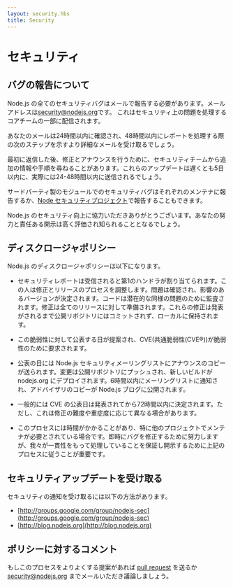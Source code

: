 ```yaml
---
layout: security.hbs
title: Security
---
```

<!--
# Security
-->

# セキュリティ

<!--
## Reporting a Bug
-->

## バグの報告について

<!--
All security bugs in Node.js are taken seriously and should be reported by emailing [security@nodejs.org](mailto:security@nodejs.org).
This will be delivered to a subset of the core team who handle security issues.
-->

Node.js の全てのセキュリティバグはメールで報告する必要があります。メールアドレスは[security@nodejs.org](mailto:security@nodejs.org)です。
これはセキュリティ上の問題を処理するコアチームの一部に配信されます。

<!--
Your email will be acknowledged within 24 hours, and you’ll receive a more detailed response to your email within 48
hours indicating the next steps in handling your report.
-->

あなたのメールは24時間以内に確認され、48時間以内にレポートを処理する際の次のステップを示すより詳細なメールを受け取るでしょう。

<!--
After the initial reply to your report, the security team will endeavor to keep you informed of the progress being made
towards a fix and full announcement, and may ask for additional information or guidance surrounding the reported issue.
These updates will be sent at least every five days, in practice, this is more likely to be every 24-48 hours.
-->

最初に返信した後、修正とアナウンスを行うために、セキュリティチームから追加の情報や手順を尋ねることがあります。これらのアップデートは遅くとも5日以内に、実際には24-48時間以内に送信されるでしょう。

<!--
Security bugs in third party modules should be reported to their respective maintainers and can also be coordinated
through the [Node Security Project](https://nodesecurity.io).
-->

サードパーティ製のモジュールでのセキュリティバグはそれぞれのメンテナに報告するか、[Node セキュリティプロジェクト](https://nodesecurity.io)で報告することもできます。

<!--
Thank you for improving the security of Node.js. Your efforts and responsible disclosure are greatly appreciated and
will be acknowledged.
-->

Node.js のセキュリティ向上に協力いただきありがとうございます。あなたの努力と責任ある開示は高く評価され知られることとなるでしょう。

<!--
## Disclosure Policy
-->

## ディスクロージャポリシー

<!--
Here is the security disclosure policy for Node.js
-->

Node.js のディスクロージャポリシーは以下になります。

<!--
- The security report is received and is assigned a primary handler. This person will coordinate the fix and release
process. The problem is confirmed and a list of all affected versions is determined. Code is audited to find any
potential similar problems. Fixes are prepared for all releases which are still under maintenance. These fixes are not
committed to the public repository but rather held locally pending the announcement.
-->

- セキュリティレポートは受信されると第1のハンドラが割り当てられます。この人は修正とリリースのプロセスを調整します。問題は確認され、影響のあるバージョンが決定されます。コードは潜在的な同様の問題のために監査されます。修正は全てのリリースに対して準備されます。これらの修正は発表がされるまで公開リポジトリにはコミットされず、ローカルに保持されます。

<!--
- A suggested embargo date for this vulnerability is chosen and a CVE (Common Vulnerabilities and  Exposures (CVE®))
is requested for the vulnerability.
-->

- この脆弱性に対して公表する日が提案され、CVE(共通脆弱性(CVE®))が脆弱性のために要求されます。

<!--
- On the embargo date, the Node.js security mailing list is sent a copy of the announcement. The changes are pushed to
the public repository and new builds are deployed to nodejs.org. Within 6 hours of the mailing list being notified, a
copy of the advisory will be published on the Node.js blog.
-->

- 公表の日には Node.js セキュリティメーリングリストにアナウンスのコピーが送られます。変更は公開リポジトリにプッシュされ、新しいビルドが nodejs.org にデプロイされます。6時間以内にメーリングリストに通知され、アドバイザリのコピーが Node.js ブログに公開されます。

<!--
- Typically the embargo date will be set 72 hours from the time the CVE is issued. However, this may vary depending on
the severity of the bug or difficulty in applying a fix.
-->

- 一般的には CVE の公表日は発表されてから72時間以内に決定されます。ただし、これは修正の難度や重症度に応じて異なる場合があります。

<!--
- This process can take some time, especially when coordination is required with maintainers of other projects. Every
effort will be made to handle the bug in as timely a manner as possible, however, it’s important that we follow the
release process above to ensure that the disclosure is handled in a consistent manner.
-->

- このプロセスには時間がかかることがあり、特に他のプロジェクトでメンテナが必要とされている場合です。即時にバグを修正するために努力しますが、我々が一貫性をもって処理していることを保証し開示するために上記のプロセスに従うことが重要です。

<!--
## Receiving Security Updates
-->

## セキュリティアップデートを受け取る

<!--
Security notifications will be distributed via the following methods.
-->

セキュリティの通知を受け取るには以下の方法があります。

- [http://groups.google.com/group/nodejs-sec](http://groups.google.com/group/nodejs-sec)
- [http://blog.nodejs.org](http://blog.nodejs.org)

<!--
## Comments on this Policy
-->

## ポリシーに対するコメント

<!--
If you have suggestions on how this process could be improved please submit a [pull request](https://github.com/joyent/node-website)
or email [security@nodejs.org](mailto:security@nodejs.org) to discuss.
-->

もしこのプロセスをよりよくする提案があれば [pull request](https://github.com/nodejs/new.nodejs.org) を送るか [security@nodejs.org](mailto:security@nodejs.org) までメールいただき議論しましょう。
